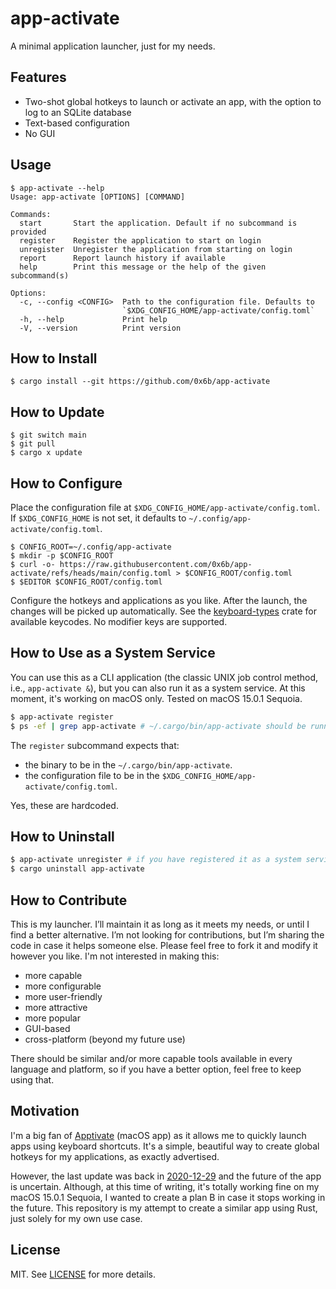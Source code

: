 # app-activate

A minimal application launcher, just for my needs.

## Features

- Two-shot global hotkeys to launch or activate an app, with the option to log to an SQLite database
- Text-based configuration
- No GUI

## Usage

```console
$ app-activate --help
Usage: app-activate [OPTIONS] [COMMAND]

Commands:
  start       Start the application. Default if no subcommand is provided
  register    Register the application to start on login
  unregister  Unregister the application from starting on login
  report      Report launch history if available
  help        Print this message or the help of the given subcommand(s)

Options:
  -c, --config <CONFIG>  Path to the configuration file. Defaults to
                         `$XDG_CONFIG_HOME/app-activate/config.toml`
  -h, --help             Print help
  -V, --version          Print version
```

## How to Install

```console
$ cargo install --git https://github.com/0x6b/app-activate
```

## How to Update

```console
$ git switch main
$ git pull
$ cargo x update
```

## How to Configure

Place the configuration file at `$XDG_CONFIG_HOME/app-activate/config.toml`. If `$XDG_CONFIG_HOME` is not set, it defaults to `~/.config/app-activate/config.toml`.

```console
$ CONFIG_ROOT=~/.config/app-activate
$ mkdir -p $CONFIG_ROOT
$ curl -o- https://raw.githubusercontent.com/0x6b/app-activate/refs/heads/main/config.toml > $CONFIG_ROOT/config.toml
$ $EDITOR $CONFIG_ROOT/config.toml
```

Configure the hotkeys and applications as you like. After the launch, the changes will be picked up automatically. See the [keyboard-types](https://github.com/pyfisch/keyboard-types/blob/v0.7.0/src/key.rs#L991) crate for available keycodes. No modifier keys are supported.

## How to Use as a System Service

You can use this as a CLI application (the classic UNIX job control method, i.e., `app-activate &`), but you can also run it as a system service. At this moment, it's working on macOS only. Tested on macOS 15.0.1 Sequoia.

```sh
$ app-activate register
$ ps -ef | grep app-activate # ~/.cargo/bin/app-activate should be running
```

The `register` subcommand expects that:

- the binary to be in the `~/.cargo/bin/app-activate`.
- the configuration file to be in the `$XDG_CONFIG_HOME/app-activate/config.toml`.

Yes, these are hardcoded.

## How to Uninstall

```sh
$ app-activate unregister # if you have registered it as a system service
$ cargo uninstall app-activate
```

## How to Contribute

This is my launcher. I’ll maintain it as long as it meets my needs, or until I find a better alternative. I’m not looking for contributions, but I’m sharing the code in case it helps someone else. Please feel free to fork it and modify it however you like. I'm not interested in making this:

- more capable
- more configurable
- more user-friendly
- more attractive
- more popular
- GUI-based
- cross-platform (beyond my future use)

There should be similar and/or more capable tools available in every language and platform, so if you have a better option, feel free to keep using that.

## Motivation

I'm a big fan of [Apptivate](http://www.apptivateapp.com/) (macOS app) as it allows me to quickly launch apps using keyboard shortcuts. It's a simple, beautiful way to create global hotkeys for my applications, as exactly advertised.

However, the last update was back in [2020-12-29](https://x.com/apptivateapp/status/1343810481417551872) and the future of the app is uncertain. Although, at this time of writing, it's totally working fine on my macOS 15.0.1 Sequoia, I wanted to create a plan B in case it stops working in the future. This repository is my attempt to create a similar app using Rust, just solely for my own use case.

## License

MIT. See [LICENSE](LICENSE) for more details.
